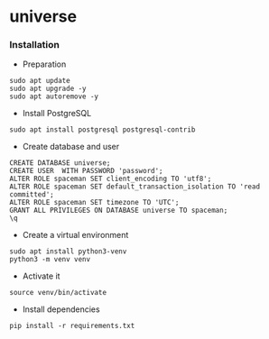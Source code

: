 # universe


### Installation
- Preparation
```shell
sudo apt update
sudo apt upgrade -y
sudo apt autoremove -y
```
- Install PostgreSQL
```shell
sudo apt install postgresql postgresql-contrib
```
- Create database and user
```shell
CREATE DATABASE universe;
CREATE USER  WITH PASSWORD 'password';
ALTER ROLE spaceman SET client_encoding TO 'utf8';
ALTER ROLE spaceman SET default_transaction_isolation TO 'read committed';
ALTER ROLE spaceman SET timezone TO 'UTC';
GRANT ALL PRIVILEGES ON DATABASE universe TO spaceman;
\q
```
- Create a virtual environment
```shell
sudo apt install python3-venv
python3 -m venv venv
```
- Activate it
```shell
source venv/bin/activate
```
- Install dependencies
```shell
pip install -r requirements.txt
```
